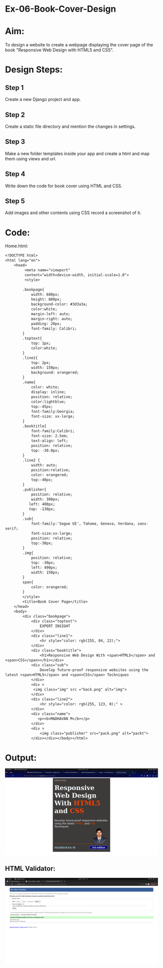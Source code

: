 # Ex-06-Book-Cover-Design

# Aim:
To design a website to create a webpage displaying the cover page of the book "Responsive Web Design with HTML5 and CSS".

# Design Steps:
## Step 1
Create a new Django project and app.

## Step 2
Create a static file directory and mention the changes in settings.

## Step 3
Make a new folder templates inside your app and create a html and map them using views and url.

## Step 4
Write down the code for book cover using HTML and CSS.

## Step 5
Add images and other contents using CSS record a screenshot of it.

# Code:
Home.html:
```
<!DOCTYPE html>
<html lang="en">
    <head>
         <meta name="viewport" 
         content="width=device-width, initial-scale=1.0">
         <style>
     
        .bookpage{
            width: 680px;
            height: 880px;
            background-color: #3d3a3a;
            color:white;
            margin-left: auto;
            margin-right: auto;
            padding: 20px;
            font-family: Calibri;
        }
        .toptext{
            top: 1px;
            color:white;   
        }
        .line1{
            top: 2px;
            width: 150px;
            background: orangered;
        }
        .name{
            color: white;
            display: inline;
            position: relative;
            color:lightblue;
            top:-45px;
            font-family:Georgia;
            font-size: xx-large;
        }
        .booktitle{
            font-family:Calibri;
            font-size: 2.5em;
            text-align: left;
            position: relative;
            top: -30.0px;
        }
        .line2 {
            width: auto;
            position:relative;
            color: orangered;
            top:-40px; 
        }
        .publisher{
            position: relative;
            width: 300px;
           left: 400px;
           top: -130px;
        }
        .sub{
            font-family:'Segoe UI', Tahoma, Geneva, Verdana, sans-serif;
            font-size:xx-large;
            position: relative;
            top:-30px;
        }
        .img{
            position: relative;
            top: -30px;
            left: 490px;
            width: 150px;       
        }
        span{
            color: orangered;
        }
        </style>
        <title>Book Cover Page</title>
    </head>
    <body>
        <div class="bookpage">
            <div class="toptext">
                EXPERT INSIGHT
            </div>
            <div class="line1">
                <hr style="color: rgb(255, 84, 22);">
            </div>
            <div class="booktitle">
                <h1>Responsive Web Design With <span>HTML5</span> and <span>CSS</span></h1></div>
            <div class="sub">
                Develop future-proof responsive websites using the latest <span>HTML5</span> and <span>CSS</span> Techniques
            </div>
            <div >
             <img class="img" src ="back.png" alt="img">
            </div>
            <div class="line2">
                <hr style="color: rgb(255, 123, 0);" >
            </div>
            <div class="name">
               <p><b>MADHAVAN M</b></p>
            </div>
            <div >
                <img class="publisher" src="pack.png" alt="packt">
            </div></div></body></html>
```
# Output:
![img](book.png)
## HTML Validator:
![img](vali.png)

